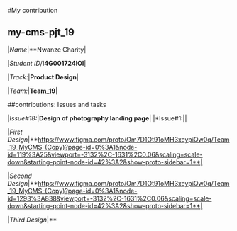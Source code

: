 #My contribution

## my-cms-pjt_19

|*Name*|**Nwanze Charity|

|*Student ID*/**I4G001724IOI**|

|*Track:*|**Product Design**|

|*Team:*|**Team_19**|


##contributions: Issues and tasks


|*Issue#18:*|**Design of photography landing page**|
|*Issue#1:||

|*First Design*|**https://www.figma.com/proto/Om7D1Ot91oMH3xeypiQw0q/Team_19_MyCMS-(Copy)?page-id=0%3A1&node-id=119%3A25&viewport=-3132%2C-1631%2C0.06&scaling=scale-down&starting-point-node-id=42%3A2&show-proto-sidebar=1**|

|*Second Design*|**https://www.figma.com/proto/Om7D1Ot91oMH3xeypiQw0q/Team_19_MyCMS-(Copy)?page-id=0%3A1&node-id=1293%3A838&viewport=-3132%2C-1631%2C0.06&scaling=scale-down&starting-point-node-id=42%3A2&show-proto-sidebar=1**|

|*Third Design*|**

